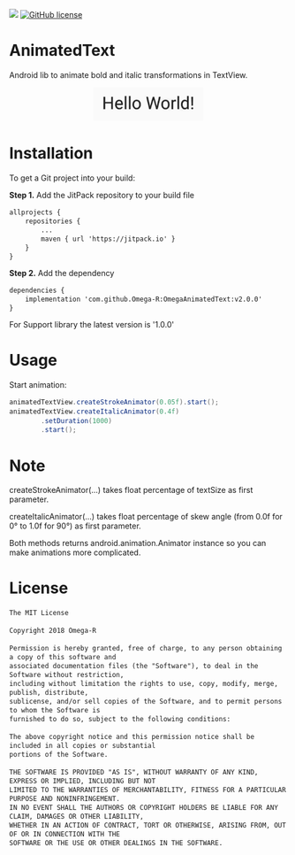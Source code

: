 [![](https://jitpack.io/v/Omega-R/OmegaAnimatedText.svg)](https://jitpack.io/#Omega-R/OmegaAnimatedText)
[![GitHub license](https://img.shields.io/github/license/mashape/apistatus.svg)](https://opensource.org/licenses/MIT)
# AnimatedText
Android lib to animate bold and italic transformations in TextView.

<p align="center">
    <img src="/images/AnimatedTextPreview.gif?raw=true" width="200" height="60" />
</p>

# Installation
To get a Git project into your build:

**Step 1.** Add the JitPack repository to your build file
```
allprojects {
    repositories {
        ...
        maven { url 'https://jitpack.io' }
    }
}
```
**Step 2.** Add the dependency
```
dependencies {
    implementation 'com.github.Omega-R:OmegaAnimatedText:v2.0.0'
}
```

For Support library the latest version is '1.0.0'

# Usage
Start animation:
``` Java
animatedTextView.createStrokeAnimator(0.05f).start();
animatedTextView.createItalicAnimator(0.4f)
        .setDuration(1000)
        .start();
```

# Note
createStrokeAnimator(...) takes float percentage of textSize as first parameter.

createItalicAnimator(...) takes float percentage of skew angle (from 0.0f for 0&deg; to 1.0f for 90&deg;) as first parameter.

Both methods returns android.animation.Animator instance so you can make animations more complicated.

# License
```
The MIT License

Copyright 2018 Omega-R

Permission is hereby granted, free of charge, to any person obtaining a copy of this software and 
associated documentation files (the "Software"), to deal in the Software without restriction, 
including without limitation the rights to use, copy, modify, merge, publish, distribute, 
sublicense, and/or sell copies of the Software, and to permit persons to whom the Software is 
furnished to do so, subject to the following conditions:

The above copyright notice and this permission notice shall be included in all copies or substantial
portions of the Software.

THE SOFTWARE IS PROVIDED "AS IS", WITHOUT WARRANTY OF ANY KIND, EXPRESS OR IMPLIED, INCLUDING BUT NOT 
LIMITED TO THE WARRANTIES OF MERCHANTABILITY, FITNESS FOR A PARTICULAR PURPOSE AND NONINFRINGEMENT. 
IN NO EVENT SHALL THE AUTHORS OR COPYRIGHT HOLDERS BE LIABLE FOR ANY CLAIM, DAMAGES OR OTHER LIABILITY, 
WHETHER IN AN ACTION OF CONTRACT, TORT OR OTHERWISE, ARISING FROM, OUT OF OR IN CONNECTION WITH THE 
SOFTWARE OR THE USE OR OTHER DEALINGS IN THE SOFTWARE.
```
